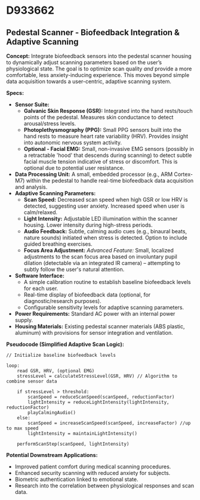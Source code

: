 # D933662

## Pedestal Scanner - Biofeedback Integration & Adaptive Scanning

**Concept:** Integrate biofeedback sensors into the pedestal scanner housing to dynamically adjust scanning parameters based on the user’s physiological state. The goal is to optimize scan quality *and* provide a more comfortable, less anxiety-inducing experience. This moves beyond simple data acquisition towards a user-centric, adaptive scanning system.

**Specs:**

*   **Sensor Suite:**
    *   **Galvanic Skin Response (GSR):** Integrated into the hand rests/touch points of the pedestal. Measures skin conductance to detect arousal/stress levels.
    *   **Photoplethysmography (PPG):** Small PPG sensors built into the hand rests to measure heart rate variability (HRV). Provides insight into autonomic nervous system activity.
    *   **Optional - Facial EMG:**  Small, non-invasive EMG sensors (possibly in a retractable 'hood' that descends during scanning) to detect subtle facial muscle tension indicative of stress or discomfort. This is optional due to potential user resistance.
*   **Data Processing Unit:** A small, embedded processor (e.g., ARM Cortex-M7) within the pedestal to handle real-time biofeedback data acquisition and analysis.
*   **Adaptive Scanning Parameters:**
    *   **Scan Speed:**  Decreased scan speed when high GSR or low HRV is detected, suggesting user anxiety. Increased speed when user is calm/relaxed.
    *   **Light Intensity:**  Adjustable LED illumination within the scanner housing. Lower intensity during high-stress periods.
    *   **Audio Feedback:**  Subtle, calming audio cues (e.g., binaural beats, nature sounds) initiated when stress is detected. Option to include guided breathing exercises.
    *   **Focus Area Adjustment:** *Advanced Feature:* Small, localized adjustments to the scan focus area based on involuntary pupil dilation (detectable via an integrated IR camera) – attempting to subtly follow the user's natural attention.
*   **Software Interface:**
    *   A simple calibration routine to establish baseline biofeedback levels for each user.
    *   Real-time display of biofeedback data (optional, for diagnostic/research purposes).
    *   Configurable sensitivity levels for adaptive scanning parameters.
*   **Power Requirements:** Standard AC power with an internal power supply.
*   **Housing Materials:** Existing pedestal scanner materials (ABS plastic, aluminum) with provisions for sensor integration and ventilation.

**Pseudocode (Simplified Adaptive Scan Logic):**

```
// Initialize baseline biofeedback levels

loop:
    read GSR, HRV, (optional EMG)
    stressLevel = calculateStressLevel(GSR, HRV) // Algorithm to combine sensor data

    if stressLevel > threshold:
        scanSpeed = reduceScanSpeed(scanSpeed, reductionFactor)
        lightIntensity = reduceLightIntensity(lightIntensity, reductionFactor)
        playCalmingAudio()
    else:
        scanSpeed = increaseScanSpeed(scanSpeed, increaseFactor) //up to max speed
        lightIntensity = maintainLightIntensity()

    performScanStep(scanSpeed, lightIntensity)
```

**Potential Downstream Applications:**

*   Improved patient comfort during medical scanning procedures.
*   Enhanced security scanning with reduced anxiety for subjects.
*   Biometric authentication linked to emotional state.
*   Research into the correlation between physiological responses and scan data.